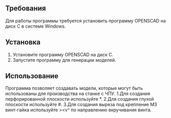 
## Требования
Для работы программы требуется установить программу OPENSCAD на диск C в системе Windows.

## Установка
1. Установите программу OPENSCAD на диск C.
2. Запустите программу для генерации моделей.

## Использование
Программа позволяет создавать модели, которые могут быть использованы для производства на станке с ЧПУ.
1.Для создания перфорированной плоскости используйте *.
2.Для создания глухой плоскости используйте #.
3.Для создания выреза под крепление М3 винт-гайка используйте ><v^ по направлению вкручивания винта.

